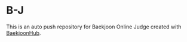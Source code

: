 # B-J
This is an auto push repository for Baekjoon Online Judge created with [BaekjoonHub](https://github.com/BaekjoonHub/BaekjoonHub).

